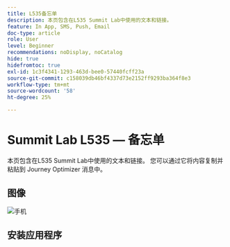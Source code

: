 ```yaml
---
title: L535备忘单
description: 本页包含在L535 Summit Lab中使用的文本和链接。
feature: In App, SMS, Push, Email
doc-type: article
role: User
level: Beginner
recommendations: noDisplay, noCatalog
hide: true
hidefromtoc: true
exl-id: 1c3f4341-1293-463d-bee0-57440fcff23a
source-git-commit: c158039db46bf4337d73e2152ff9293ba364f8e3
workflow-type: tm+mt
source-wordcount: '58'
ht-degree: 25%

---
```


# Summit Lab L535 — 备忘单

本页包含在L535 Summit Lab中使用的文本和链接。 您可以通过它将内容复制并粘贴到 Journey Optimizer 消息中。

## 图像

![手机](/help/summit-lab-assets/assets/online-banking-app-01.png)

## 安装应用程序
